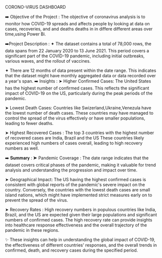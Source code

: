 CORONO-VIRUS DASHBOARD

➡️ Objective of the Project :
The objective of coronavirus analysis is to monitor how COVID-19 spreads and affects people by looking at data on cases, recoveries, and and deaths deaths in in differe different areas over time,using Power Bi.

➡️Project Description :
✦ The dataset contains a total of 78,000 rows, the data spans from 22 January 2020 to 13 June 2021. This period covers a significant part of the COVID-19 pandemic, including initial outbreaks, various waves, and the rollout of vaccines.

✦ There are 12 months of data present within the date range. This indicates that the dataset might have monthly aggregated data or data recorded over a year's span.
➡️ Insights :
➤ Higher Confirmed Cases:
The United States has the highest number of confirmed cases. This reflects the significant impact of COVID-19 on the US, particularly during the peak periods of the pandemic.

➤ Lowest Death Cases:
Countries like Swizerland,Ukraine,Venezula have the lowest number of death cases. These countries may have managed to control the spread of the virus effectively or have smaller populations, leading to fewer deaths.

➤ Highest Recovered Cases :
The top 3 countries with the highest number of recovered cases are India, Brazil and  the US These countries likely experienced high numbers of cases overall, leading to high recovery numbers as well.

➡️ 𝐒𝐮𝐦𝐦𝐚𝐫𝐲 :
➤ Pandemic Coverage :
The date range indicates that the dataset covers critical phases of the pandemic, making it valuable for trend analysis and understanding the progression and impact over time.

➤ Geographical Impact:
The US having the highest confirmed cases is consistent with global reports of the pandemic's severe impact on the country. Conversely, the countries with the lowest death cases are small island nations, which might have implemented strict measures early on to prevent the spread of the virus.

➤ Recovery Rates :
High recovery numbers in populous countries like India, Brazil, and the US are expected given their large populations and significant numbers of confirmed cases. The high recovery rate can provide insights into healthcare response effectiveness and the overall trajectory of the pandemic in these regions.

✨ These insights can help in understanding the global impact of COVID-19, the effectiveness of different countries' responses, and the overall trends in confirmed, death, and recovery cases during the specified period.
